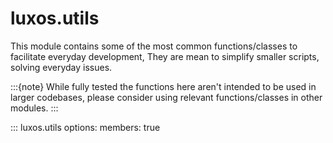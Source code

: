 # luxos.utils

This module contains some of the most common functions/classes to facilitate everyday
development, They are mean to simplify smaller scripts, solving everyday issues.

:::{note}
While fully tested the functions here aren't intended to be used in larger codebases, please consider
using relevant functions/classes in other modules.
:::


::: luxos.utils
    options:
        members: true
